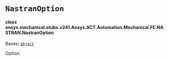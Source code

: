 # `NastranOption`

<a id="ansys.mechanical.stubs.v241.Ansys.ACT.Automation.Mechanical.FE.NASTRAN.NastranOption"></a>

#### *class* ansys.mechanical.stubs.v241.Ansys.ACT.Automation.Mechanical.FE.NASTRAN.NastranOption

Bases: [`object`](https://docs.python.org/3/library/functions.html#object)

Option.

<!-- !! processed by numpydoc !! -->

